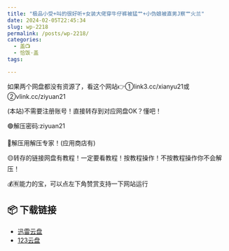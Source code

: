 ```yaml
---
title: "极品小受+叫的很好听+女装大佬穿牛仔裤被猛艹+小伪娘被直男J察艹火兰"
date: 2024-02-05T22:45:34
slug: wp-2218
permalink: /posts/wp-2218/
categories:
  - 盖📺
  - 恰饭·盖
tags:

---
```


如果两个网盘都没有资源了，看这个网站👉①link3.cc/xianyu21或②vlink.cc/ziyuan21

(本站)不需要注册账号！直接转存到对应网盘OK？懂吧！

🟢解压密码:ziyuan21

🔵解压用解压专家！(应用商店有)

🟡转存的链接网盘有教程！一定要看教程！按教程操作！不按教程操作你不会解压！

💰🈶能力的宝，可以点左下角赞赏支持一下网站运行

## 📦 下载链接
- [迅雷云盘](https://blziyuan21.com/pay-download/2218?key=ba58a83e4b&down_id=0)
- [123云盘](https://blziyuan21.com/pay-download/2218?key=ba58a83e4b&down_id=1)

